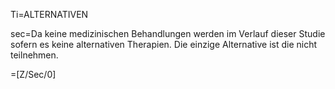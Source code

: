 Ti=ALTERNATIVEN

sec=Da keine medizinischen Behandlungen werden im Verlauf dieser Studie sofern es keine alternativen Therapien. Die einzige Alternative ist die nicht teilnehmen.

=[Z/Sec/0]
